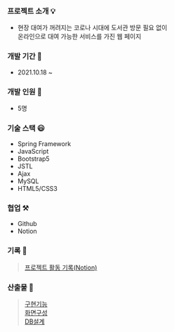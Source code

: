 
### 프로젝트 소개 💡
+ 현장 대여가 꺼려지는 코로나 시대에 도서관 방문 필요 없이<br>온라인으로 대여 가능한 서비스를 가진 웹 페이지

### 개발 기간 📆
+ 2021.10.18 ~

### 개발 인원 👥
+ 5명

### 기술 스택 😃
+ Spring Framework
+ JavaScript
+ Bootstrap5
+ JSTL
+ Ajax
+ MySQL
+ HTML5/CSS3

### 협업 ⚒
+ Github
+ Notion

### 기록 📝
> [프로젝트 활동 기록(Notion)](https://extreme-cobbler-417.notion.site/MarkBook_Project-d963bc9053f3464390a26f132f433adb)

### 산출물 🔎
> [구현기능]() <br>
> [화면구성]() <br>
> [DB설계]()

